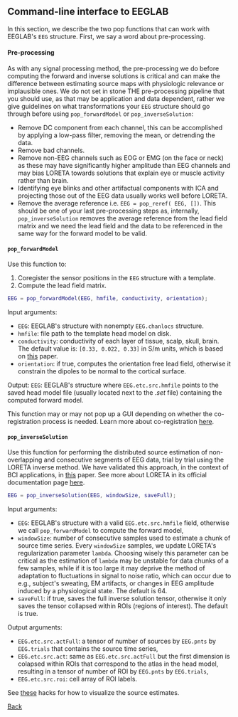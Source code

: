 ## Command-line interface to EEGLAB
In this section, we describe the two pop functions that can work with EEGLAB's `EEG` structure. First, we say a word about pre-processing.

#### Pre-processing
As with any signal processing method, the pre-processing we do before computing the forward and inverse solutions is critical and can make the difference between estimating source maps with physiologic relevance or implausible ones. We do not set in stone THE pre-processing pipeline that you should use, as that may be application and data dependent, rather we give guidelines on what transformations your `EEG` structure should go through before using `pop_forwardModel` or `pop_inverseSolution`:

* Remove DC component from each channel, this can be accomplished by applying a low-pass filter, removing the mean, or detrending the data.
* Remove bad channels.
* Remove non-EEG channels such as EOG or EMG (on the face or neck) as these may have significantly higher amplitude than EEG channels and may bias LORETA towards solutions that explain eye or muscle activity rather than brain.
* Identifying eye blinks and other artifactual components with ICA and projecting those out of the EEG data usually works well before LORETA. 
* Remove the average reference i.e. `EEG = pop_reref( EEG, [])`. This should be one of your last pre-processing steps as, internally, `pop_inverseSolution` removes the average reference from the lead field matrix and we need the lead field and the data to be referenced in the same way for the forward model to be valid. 

#### `pop_forwardModel`
Use this function to: 
1. Coregister the sensor positions in the `EEG` structure with a template.
2. Compute the lead field matrix.

```matlab
EEG = pop_forwardModel(EEG, hmfile, conductivity, orientation);
```
Input arguments:

* `EEG`: EEGLAB's structure with nonempty `EEG.chanlocs` structure.
* `hmfile`: file path to the template head model on disk.
* `conductivity`: conductivity of each layer of tissue, scalp, skull, brain. The default value is: `[0.33, 0.022, 0.33]` in S/m units, which is based on [this](http://www.sciencedirect.com/science/article/pii/S016502700900497X) paper.
* `orientation`: if true, computes the orientation free lead field, otherwise it constrain the dipoles to be normal to the cortical surface.

Output:
`EEG`: EEGLAB's structure where `EEG.etc.src.hmfile` points to the saved head model file (usually located next to the *.set* file) containing the computed forward model.

This function may or may not pop up a GUI depending on whether the co-registration process is needed. Learn more about co-registration [here](https://github.com/aojeda/headModel/blob/master/doc/coregistration.md).

#### `pop_inverseSolution`
Use this function for performing the distributed source estimation of non-overlapping and consecutive segments of EEG data, trial by trial using the LORETA inverse method. We have validated this approach, in the context of BCI applications, in [this](https://www.ncbi.nlm.nih.gov/pubmed/26415149) paper. See more about LORETA in its official documentation page [here](http://www.uzh.ch/keyinst/loreta.htm).

```matlab
EEG = pop_inverseSolution(EEG, windowSize, saveFull);
```

Input arguments:

* `EEG`: EEGLAB's structure with a valid `EEG.etc.src.hmfile` field, otherwise we call `pop_forwardModel` to compute the forward model,
* `windowSize`: number of consecutive samples used to estimate a chunk of source time series. Every `windowSize` samples, we update LORETA's regularization parameter `lambda`. Choosing wisely this parameter can be critical as the estimation of `lambda` may be unstable for data chunks of a few samples, while if it is too large it may deprive the method of adaptation to fluctuations in signal to noise ratio, which can occur due to e.g., subject's sweating, EM artifacts, or changes in EEG amplitude induced by a physiological state. The default is 64.
* `saveFull`: if true, saves the full inverse solution tensor, otherwise it only saves the tensor collapsed within ROIs (regions of interest). The default is true.

Output arguments:

* `EEG.etc.src.actFull`: a tensor of number of sources by `EEG.pnts` by `EEG.trials` that contains the source time series,
* `EEG.etc.src.act`: same as `EEG.etc.src.actFull` but the first dimension is colapsed within ROIs that correspond to the atlas in the head model, resulting in a tensor of number of ROI by `EEG.pnts` by `EEG.trials`,
* `EEG.etc.src.roi`: cell array of ROI labels. 

See [these](https://github.com/aojeda/headModel/blob/master/doc/visualization.md) hacks for how to visualize the source estimates.

[Back](https://github.com/aojeda/headModel/blob/master/doc/Documentation.md)